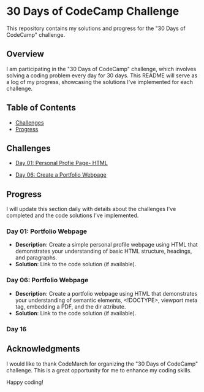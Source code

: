 # 30 Days of CodeCamp Challenge

This repository contains my solutions and progress for the "30 Days of CodeCamp" challenge.

## Overview

I am participating in the "30 Days of CodeCamp" challenge, which involves solving a coding problem every day for 30 days. This README will serve as a log of my progress, showcasing the solutions I've implemented for each challenge.

## Table of Contents

- [Challenges](#challenges)
- [Progress](#progress)

## Challenges

- [Day 01: Personal Profie Page- HTML](https://mdjunaidap.notion.site/Day-01-ca439d1092c745b685b63fee65fa4788)

- [Day 06: Create a Portfolio Webpage](https://mdjunaidap.notion.site/Day-01-ca439d1092c745b685b63fee65fa4788)

## Progress

I will update this section daily with details about the challenges I've completed and the code solutions I've implemented.

### Day 01: Portfolio Webpage

- **Description**: Create a simple personal profile webpage using HTML that demonstrates your understanding of basic HTML structure, headings, and paragraphs.
- **Solution**: Link to the code solution (if available).

### Day 06: Portfolio Webpage

- **Description**: Create a portfolio webpage using HTML that demonstrates your understanding of semantic elements, <!DOCTYPE>, viewport meta tag, embedding a PDF, and the dir attribute.
- **Solution**: Link to the code solution (if available).

### Day 16

## Acknowledgments

I would like to thank CodeMarch for organizing the "30 Days of CodeCamp" challenge. This is a great opportunity for me to enhance my coding skills.

Happy coding!

